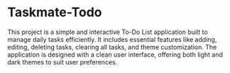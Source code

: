 # Taskmate-Todo
This project is a simple and interactive To-Do List application built to manage daily tasks efficiently. It includes essential features like adding, editing, deleting tasks, clearing all tasks, and theme customization. The application is designed with a clean user interface, offering both light and dark themes to suit user preferences.
